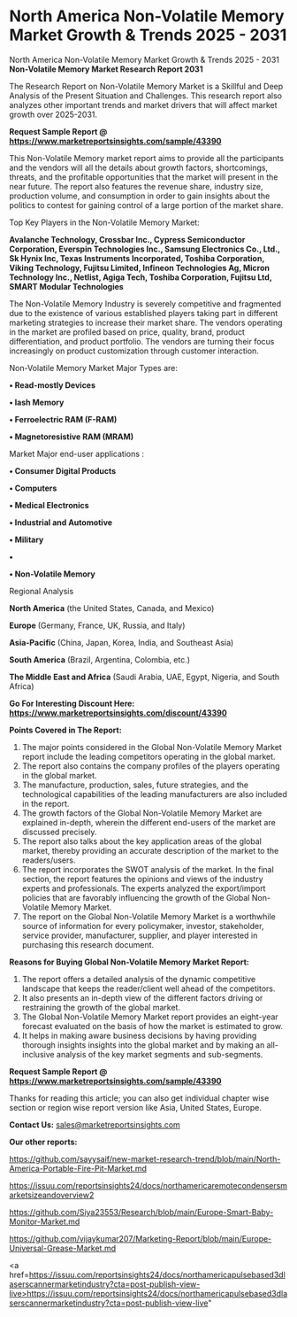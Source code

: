 # North America Non-Volatile Memory Market Growth & Trends 2025 - 2031
North America Non-Volatile Memory Market Growth & Trends 2025 - 2031
<strong>Non-Volatile Memory Market Research Report 2031</strong>

The Research Report on Non-Volatile Memory Market is a Skillful and Deep Analysis of the Present Situation and Challenges. This research report also analyzes other important trends and market drivers that will affect market growth over 2025-2031.

<strong>Request Sample Report @ <a href=https://www.marketreportsinsights.com/sample/43390>https://www.marketreportsinsights.com/sample/43390</a></strong>

This Non-Volatile Memory market report aims to provide all the participants and the vendors will all the details about growth factors, shortcomings, threats, and the profitable opportunities that the market will present in the near future. The report also features the revenue share, industry size, production volume, and consumption in order to gain insights about the politics to contest for gaining control of a large portion of the market share.

Top Key Players in the Non-Volatile Memory Market:

<strong>Avalanche Technology, Crossbar Inc., Cypress Semiconductor Corporation, Everspin Technologies Inc., Samsung Electronics Co., Ltd., Sk Hynix Inc, Texas Instruments Incorporated, Toshiba Corporation, Viking Technology, Fujitsu Limited, Infineon Technologies Ag, Micron Technology Inc., Netlist, Agiga Tech, Toshiba Corporation, Fujitsu Ltd, SMART Modular Technologies</strong>

The Non-Volatile Memory Industry is severely competitive and fragmented due to the existence of various established players taking part in different marketing strategies to increase their market share. The vendors operating in the market are profiled based on price, quality, brand, product differentiation, and product portfolio. The vendors are turning their focus increasingly on product customization through customer interaction.

Non-Volatile Memory Market Major Types are:

<strong>•  Read-mostly Devices

•  lash Memory

•  Ferroelectric RAM (F-RAM)

•  Magnetoresistive RAM (MRAM)</strong>

Market Major end-user applications :

<strong>•  Consumer Digital Products

•  Computers

•  Medical Electronics

•  Industrial and Automotive

•  Military

•  

•  Non-Volatile Memory</strong>

Regional Analysis

</u><strong><b>North America</b></strong> (the United States, Canada, and Mexico)

<strong><b>Europe </b></strong>(Germany, France, UK, Russia, and Italy)

<strong><b>Asia-Pacific</b></strong> (China, Japan, Korea, India, and Southeast Asia)

<strong><b>South America</b></strong> (Brazil, Argentina, Colombia, etc.)

<strong><b>The Middle East and Africa</b></strong> (Saudi Arabia, UAE, Egypt, Nigeria, and South Africa)

<strong>Go For Interesting Discount Here: <a href=https://www.marketreportsinsights.com/discount/43390>https://www.marketreportsinsights.com/discount/43390</a></strong>

<strong>Points Covered in The Report:</strong>
<ol>
  <li>The major points considered in the Global Non-Volatile Memory Market report include the leading competitors operating in the global market.</li>
  <li>The report also contains the company profiles of the players operating in the global market.</li>
  <li>The manufacture, production, sales, future strategies, and the technological capabilities of the leading manufacturers are also included in the report.</li>
  <li>The growth factors of the Global Non-Volatile Memory Market are explained in-depth, wherein the different end-users of the market are discussed precisely.</li>
  <li>The report also talks about the key application areas of the global market, thereby providing an accurate description of the market to the readers/users.</li>
  <li>The report incorporates the SWOT analysis of the market. In the final section, the report features the opinions and views of the industry experts and professionals. The experts analyzed the export/import policies that are favorably influencing the growth of the Global Non-Volatile Memory Market.</li>
  <li>The report on the Global Non-Volatile Memory Market is a worthwhile source of information for every policymaker, investor, stakeholder, service provider, manufacturer, supplier, and player interested in purchasing this research document.</li>
</ol>
<strong>Reasons for Buying Global Non-Volatile Memory Market Report:</strong>

<ol>
  <li>The report offers a detailed analysis of the dynamic competitive landscape that keeps the reader/client well ahead of the competitors.</li>
  <li>It also presents an in-depth view of the different factors driving or restraining the growth of the global market.</li>
  <li>The Global Non-Volatile Memory Market report provides an eight-year forecast evaluated on the basis of how the market is estimated to grow.</li>
  <li>It helps in making aware business decisions by having providing thorough insights insights into the global market and by making an all-inclusive analysis of the key market segments and sub-segments.</li>
</ol>
<strong>Request Sample Report @ <a href=https://www.marketreportsinsights.com/sample/43390>https://www.marketreportsinsights.com/sample/43390</a></strong>


Thanks for reading this article; you can also get individual chapter wise section or region wise report version like Asia, United States, Europe.

<strong>Contact Us:</strong>
sales@marketreportsinsights.com

<strong>Our other reports:</strong>

<a href=https://github.com/sayysaif/new-market-research-trend/blob/main/North-America-Portable-Fire-Pit-Market.md>https://github.com/sayysaif/new-market-research-trend/blob/main/North-America-Portable-Fire-Pit-Market.md</a>

<a href=https://issuu.com/reportsinsights24/docs/northamericaremotecondensersmarketsizeandoverview2>https://issuu.com/reportsinsights24/docs/northamericaremotecondensersmarketsizeandoverview2</a>

<a href=https://github.com/Siya23553/Research/blob/main/Europe-Smart-Baby-Monitor-Market.md>https://github.com/Siya23553/Research/blob/main/Europe-Smart-Baby-Monitor-Market.md</a>

<a href=https://github.com/vijaykumar207/Marketing-Report/blob/main/Europe-Universal-Grease-Market.md>https://github.com/vijaykumar207/Marketing-Report/blob/main/Europe-Universal-Grease-Market.md</a>

<a href=https://issuu.com/reportsinsights24/docs/northamericapulsebased3dlaserscannermarketindustry?cta=post-publish-view-live>https://issuu.com/reportsinsights24/docs/northamericapulsebased3dlaserscannermarketindustry?cta=post-publish-view-live</a>"
